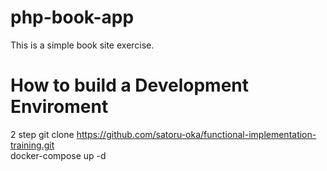 # php-book-app
This is a simple book site exercise.
# How to build a Development Enviroment
2 step
git clone https://github.com/satoru-oka/functional-implementation-training.git<br>
docker-compose up -d
